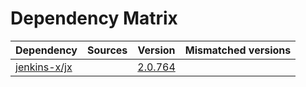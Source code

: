 # Dependency Matrix

Dependency | Sources | Version | Mismatched versions
---------- | ------- | ------- | -------------------
[jenkins-x/jx](https://github.com/jenkins-x/jx.git) |  | [2.0.764](https://github.com/jenkins-x/jx/releases/tag/v2.0.764) | 
